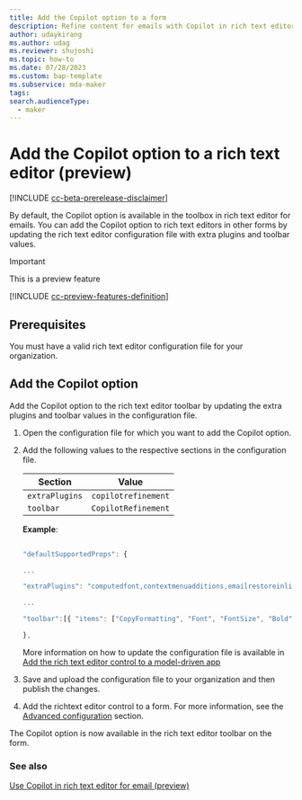 ```yaml
---
title: Add the Copilot option to a form
description: Refine content for emails with Copilot in rich text editor.
author: udaykirang
ms.author: udag
ms.reviewer: shujoshi
ms.topic: how-to 
ms.date: 07/28/2023
ms.custom: bap-template 
ms.subservice: mda-maker
tags: 
search.audienceType: 
  - maker
---
```


# Add the Copilot option to a rich text editor (preview)

[!INCLUDE [cc-beta-prerelease-disclaimer](../../includes/cc-beta-prerelease-disclaimer.md)]

By default, the Copilot option is available in the toolbox in rich text editor for emails. You can add the Copilot option to rich text editors in other forms by updating the rich text editor configuration file with extra plugins and toolbar values.  

> [!IMPORTANT]
> This is a preview feature
>
> [!INCLUDE [cc-preview-features-definition](../../includes/cc-preview-features-definition.md)]

## Prerequisites

You must have a valid rich text editor configuration file for your organization.

## Add the Copilot option

Add the Copilot option to the rich text editor toolbar by updating the extra plugins and toolbar values in the configuration file.

1. Open the configuration file for which you want to add the Copilot option.  
1. Add the following values to the respective sections in the configuration file.  

    | Section | Value |
    |---------|-------|
    | `extraPlugins`| `copilotrefinement` |
    | `toolbar` | `CopilotRefinement` |    

    **Example**: 

    ```javascript
        
    "defaultSupportedProps": {
    
    ...    
    
    "extraPlugins": "computedfont,contextmenuadditions,emailrestoreinlineimages,superimage,copyformatting,tableselection,tabletools,tableresize,autolink,quicktable,blockquote,collapser,stickystyles,pastefromword,copilotrefinement",
    
    ...
    
    "toolbar":[{ "items": ["CopyFormatting", "Font", "FontSize", "Bold", "Italic", "Underline", "BGColor", "TextColor", "BulletedList", "NumberedList", "Outdent", "Indent", "Blockquote", "JustifyLeft", "JustifyCenter", "JustifyRight", "Link", "Unlink", "Superscript", "Subscript", "Strike", "Image", "BidiLtr", "BidiRtl", "Undo", "Redo", "RemoveFormat", "Table", "A11yshortcuts", "UserPersonalization","CopilotRefinement"]}]

    },
    ```
    More information on how to update the configuration file is available in [Add the rich text editor control to a model-driven app](rich-text-editor-control.md)     

1. Save and upload the configuration file to your organization and then publish the changes.  

1. Add the richtext editor control to a form. For more information, see the [Advanced configuration](rich-text-editor-control.md#advanced-configuration) section. 

The Copilot option is now available in the rich text editor toolbar on the form.    

### See also

[Use Copilot in rich text editor for email (preview)](../model-driven-apps/use-copilot-email-assist.md)


